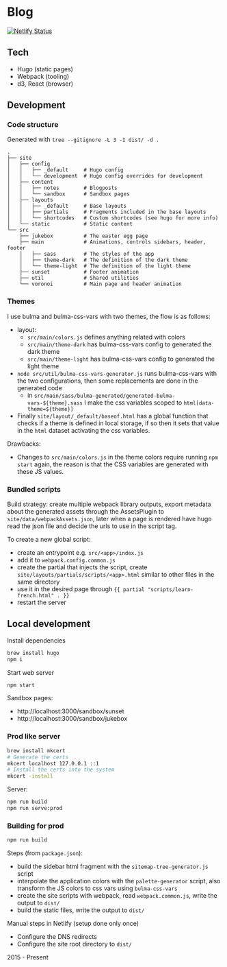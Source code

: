 # Blog

[![Netlify Status](https://api.netlify.com/api/v1/badges/255139b6-5e24-4e50-ae6a-1dcf7531befd/deploy-status)](https://app.netlify.com/sites/doctor-stella-56144/deploys)

## Tech

- Hugo (static pages)
- Webpack (tooling)
- d3, React (browser)

## Development

### Code structure

Generated with `tree --gitignore -L 3 -I dist/ -d .`

```
.
├── site
│   ├── config
│   │   ├── _default     # Hugo config
│   │   └── development  # Hugo config overrides for development
│   ├── content
│   │   ├── notes        # Blogposts
│   │   └── sandbox      # Sandbox pages
│   ├── layouts
│   │   ├── _default     # Base layouts
│   │   ├── partials     # Fragments included in the base layouts
│   │   └── shortcodes   # Custom shortcodes (see hugo for more info)
│   └── static           # Static content
└── src
    ├── jukebox          # The easter egg page
    ├── main             # Animations, controls sidebars, header, footer
    │   ├── sass         # The styles of the app
    │   ├── theme-dark   # The definition of the dark theme
    │   └── theme-light  # The definition of the light theme
    ├── sunset           # Footer animation
    ├── util             # Shared utilities
    └── voronoi          # Main page and header animation
```

### Themes

I use bulma and bulma-css-vars with two themes, the flow is as follows:

- layout:
  - `src/main/colors.js` defines anything related with colors
  - `src/main/theme-dark` has bulma-css-vars config to generated the dark theme
  - `src/main/theme-light` has bulma-css-vars config to generated the light theme
- `node src/util/bulma-css-vars-generator.js` runs bulma-css-vars with
  the two configurations, then some replacements are done in the generated
  code
  - in `src/main/sass/bulma-generated/generated-bulma-vars-${theme}.sass`
    I make the css variables scoped to `html[data-theme=${theme}]`
- Finally `site/layout/_default/baseof.html` has a global function that
  checks if a theme is defined in local storage, if so then it sets
  that value in the `html` dataset activating the css variables.

Drawbacks:

- Changes to `src/main/colors.js` in the theme colors require running `npm start` again,
  the reason is that the CSS variables are generated with these JS values.

### Bundled scripts

Build strategy: create multiple webpack library outputs, export metadata about the generated
assets through the AssetsPlugin to `site/data/webpackAssets.json`, later when a page
is rendered have hugo read the json file and decide the urls to use in the script tag.

To create a new global script:

- create an entrypoint e.g. `src/<app>/index.js`
- add it to `webpack.config.common.js`
- create the partial that injects the script, create `site/layouts/partials/scripts/<app>.html`
  similar to other files in the same directory
- use it in the desired page through `{{ partial "scripts/learn-french.html" . }}`
- restart the server

## Local development

Install dependencies

```sh
brew install hugo
npm i
```

Start web server

```sh
npm start
```

Sandbox pages:
- http://localhost:3000/sandbox/sunset
- http://localhost:3000/sandbox/jukebox

### Prod like server

```bash
brew install mkcert
# Generate the certs
mkcert localhost 127.0.0.1 ::1
# Install the certs into the system
mkcert -install
```

Server:

```bash
npm run build
npm run serve:prod
```

### Building for prod

```sh
npm run build
```

Steps (from `package.json`):

- build the sidebar html fragment with the `sitemap-tree-generator.js` script
- interpolate the application colors with the `palette-generator` script, also transform the JS colors to css vars using `bulma-css-vars`
- create the site scripts with webpack, read `webpack.common.js`, write the output to `dist/`
- build the static files, write the output to `dist/`

Manual steps in Netlify (setup done only once)

- Configure the DNS redirects
- Configure the site root directory to `dist/`

2015 - Present

